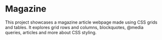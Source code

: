 # Magazine

This project showcases a magazine article webpage made using CSS grids and tables. It explores grid rows and columns, blockquotes, @media queries, articles and more about CSS styling.